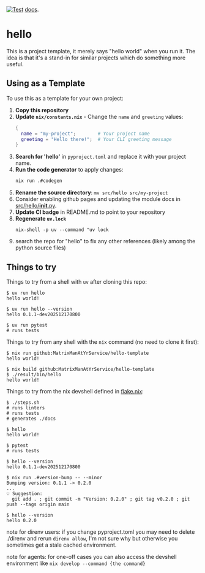 [![Test](https://github.com/MatrixManAtYrService/hello-template/workflows/Test/badge.svg)](https://github.com/MatrixManAtYrService/hello-template/actions/workflows/test.yml) [docs](https://matrixmanatyrservice.github.io/hello-template/hello.html).


# hello

This is a project template, it merely says "hello world" when you run it.
The idea is that it's a stand-in for similar projects which do something more useful.

## Using as a Template

To use this as a template for your own project:

1. **Copy this repository**
2. **Update `nix/constants.nix`** - Change the `name` and `greeting` values:
   ```nix
   {
     name = "my-project";        # Your project name
     greeting = "Hello there!";  # Your CLI greeting message
   }
   ```
3. **Search for 'hello'** in `pyproject.toml` and replace it with your project name.
4. **Run the code generator** to apply changes:
   ```bash
   nix run .#codegen
   ```
5. **Rename the source directory**: `mv src/hello src/my-project`
6. Consider enabling github pages and updating the module docs in [src/hello/__init__.py](src/hello/__init__.py).
7. **Update CI badge** in README.md to point to your repository
8. **Regenerate `uv.lock`**
   ```
   nix-shell -p uv --command "uv lock
   ````
9. search the repo for "hello" to fix any other references (likely among the python source files)

## Things to try

Things to try from a shell with `uv` after cloning this repo:
```
$ uv run hello
hello world!

$ uv run hello --version
hello 0.1.1-dev202512170800

$ uv run pytest
# runs tests
```

Things to try from any shell with the `nix` command (no need to clone it first):

```
$ nix run github:MatrixManAtYrService/hello-template
hello world!

$ nix build github:MatrixManAtYrService/hello-template
$ ./result/bin/hello
hello world!
```

Things to try from the nix devshell defined in [flake.nix](./flake.nix):
```
$ ./steps.sh
# runs linters
# runs tests
# generates ./docs

$ hello
hello world!

$ pytest
# runs tests

$ hello --version
hello 0.1.1-dev202512170800

$ nix run .#version-bump -- --minor
Bumping version: 0.1.1 -> 0.2.0
...
💡 Suggestion:
  git add . ; git commit -m "Version: 0.2.0" ; git tag v0.2.0 ; git push --tags origin main

$ hello --version
hello 0.2.0
```

note for direnv users: if you change pyproject.toml you may need to delete ./direnv and rerun `direnv allow`, I'm not sure why but otherwise you sometimes get a stale cached environment.

note for agents: for one-off cases you can also access the devshell environment like `nix develop --command {the command}`
